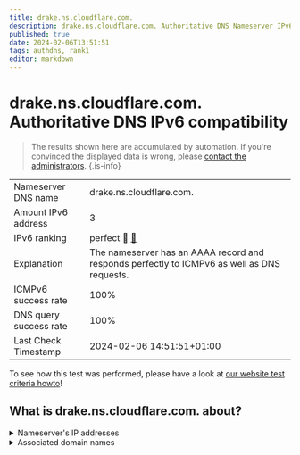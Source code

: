 ```yaml
---
title: drake.ns.cloudflare.com.
description: drake.ns.cloudflare.com. Authoritative DNS Nameserver IPv6 compatibility
published: true
date: 2024-02-06T13:51:51
tags: authdns, rank1
editor: markdown
---
```


# drake.ns.cloudflare.com. Authoritative DNS IPv6 compatibility

> The results shown here are accumulated by automation. If you're convinced the displayed data is wrong, please [contact the administrators](/howto/chat). 
{.is-info}




|   |   |
| - | - |
| Nameserver DNS name | drake.ns.cloudflare.com.
| Amount IPv6 address | 3
| IPv6 ranking | perfect :1st_place_medal: [🔗](/howto/ranking) |
| Explanation | The nameserver has an AAAA record and responds perfectly to ICMPv6 as well as DNS requests. |
| ICMPv6 success rate | 100%|
| DNS query success rate | 100% |
| Last Check Timestamp | 2024-02-06 14:51:51+01:00 |

To see how this test was performed, please have a look at [our website test criteria howto](/howto/testcriteria/authdns)!


## What is drake.ns.cloudflare.com. about?




<details>
<summary>Nameserver's IP addresses</summary>

2a06:98c1:50::ac40:230e

2803:f800:50::6ca2:c30e

2606:4700:58::a29f:2c0e

</details>



<details>
<summary>Associated domain names</summary>

www.sunpharma.com

</details>
